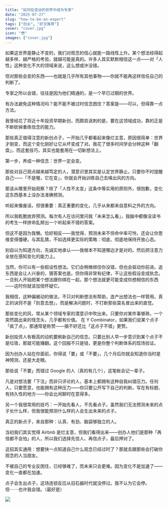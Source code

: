 ```yaml
---
title: "如何在变动的世界中成为专家"
date: "2025-07-27"
slug: "how-to-be-an-expert"
tags: ["创业", "好文推荐"]
cover: "cover.jpg"
icon: "😎"
images: ["cover.jpg"]
---
```

如果这世界是静止不变的，我们对观念的信心就能一路线性上升。某个想法经得起越多样、越严格的考验，就越可能是真的。许多人其实默默相信这一点——对「人性」这种变化不大的领域来说，这么想或许没错。



但对那些会变的东西——也就是几乎所有其他事物——你就不能再这样信任自己的判断了。



专家之所以会错，往往是因为他们精通的，是一个早已过期的世界。



有办法避免这种情况吗？能不能不被过时信念困住？答案是——可以，但得靠一点方法。



我曾经花了将近十年投资早期新创，而颇具讽刺的是，要在这领域成功，靠的正是不断砍掉重练信念的能力。



那些真正值得注意的新创点子，一开始几乎都看起来像烂主意，原因很简单：世界才刚变，而这个变化刚好让它从坏变成了对。我花了很多时间学会分辨这种「翻盘」，而这套技巧，其实也能套用在一切新想法上。



第一步，养成一种信念：世界一定会变。



那些对自己观点越来越笃定的人，潜意识里其实是认定世界静止。只要你不时提醒自己——「不是喔，它在变」，你就会开始训练自己去嗅出风的方向。



那该从哪里开始观察？除了「人性不太变」这条中等实用的原则外，很抱歉，变化这东西基本上没办法准确预测。



听起来像废话，但很重要：真正重要的变化，几乎从来都来自意料之外的方向。



所以我乾脆放弃预测。每次有人在访问里问我「未来怎么看」，我脑中都像没读书的考生一样拼命乱掰出一个听起来不错的答案。



但这不是因为我懒。恰好相反——我觉得，预测未来不但命中率可怜，还会让你思维变得僵硬。与其乱猜，不如选择更实际的策略：彻底、彻底地保持开放心态。



别自以为知道方向，先诚实地承认——我根本不知道哪边才是对的。然后把注意力全放在感知变化的能力上。



当然，你可以有一些假设性想法。它们会稍微绑住你没错，但也会驱动你前进。追东西是会让人兴奋的，猜答案也是。但你得非常有纪律，不让这些假设变成执念。
一旦别人开始把某个想法跟你绑在一起，那个想法就更可能变成你想相信的东西——这时你就该加倍怀疑它。



我相信，这种偏被动的做法，不只对判断想法有帮助，连产出想法也一样管用。真正的诀窍不是「刻意去想」，而是解决问题时，不打断那些莫名冒出来的直觉。



那些变化的风，常从某个领域专家的潜意识中吹出来。只要你对某件事够熟，一个突然跳出来的怪念头，几乎都有价值。
在 Y Combinator，如果我们说某个点子「疯了点」，那通常是称赞——搞不好还比「这点子不错」更赞。



新创投资人有极高的动机要刷新自己的信念。只要比别人早一步意识到某个点子不是垃圾，那就可能赚翻。这个回报不只是钱，更是你整个判断体系的现场验证。



因为创办人站在你面前，你得说「要」或「不要」，几个月后你就会知道你当时是神预测，还是大走眼。



那些说「不要」而错过 Google 的人（真的有几个），这笔帐会记一辈子。



凡是对想法要「下注」而非只评论的人，基本上都拥有这种自我纠错压力。任何人，只要愿意，也能拥有这种压力——你只要公开写下自己的判断。写在有标题、有持久性的地方——你会比闲聊时在意得多。



另一个我很常用的技巧：一开始先看人，不先看点子。虽然我们无法预测未来的点子长什么样，但我很能预测什么样的人会生出未来的点子。



真正的新点子，来自那种：认真、有劲、脑袋够独立的人。



当初我们其实觉得 Airbnb 是烂主意，但我们看得出来——创办人他们是那种「再怪都不会怕」的人，所以我们选择先信人、再信点子，最后押对了。



这招其实通用：想要快一点知道自己什么观念已经过时了？那就去跟那些会打破你观念的人当朋友。



不被自己的专业反困住，已经够难了，而未来只会更难。因为变化不是加速了——变化一直都在加速。



点子会生出点子，这场连锁反应从旧石器时代就没停过。我不认为它会停。
但⋯⋯也许我会错。（最好是）




![](https://prod-files-secure.s3.us-west-2.amazonaws.com/112d0858-5090-4d34-a606-b75eb8d65fd2/46476355-9cf3-4e99-9b7a-3531bc426380/1000202064.png?X-Amz-Algorithm=AWS4-HMAC-SHA256&X-Amz-Content-Sha256=UNSIGNED-PAYLOAD&X-Amz-Credential=ASIAZI2LB466TNBVDCMG%2F20251026%2Fus-west-2%2Fs3%2Faws4_request&X-Amz-Date=20251026T033748Z&X-Amz-Expires=3600&X-Amz-Security-Token=IQoJb3JpZ2luX2VjEMr%2F%2F%2F%2F%2F%2F%2F%2F%2F%2FwEaCXVzLXdlc3QtMiJIMEYCIQCi0AI48rSDXf0L3W3DO1gnxBszP6o1lcFEj6tbRRY6CAIhAKfv9TA7iZwwu949y99Mnjv5w30zvx7QE21V%2B4Ep8p%2BgKogECIL%2F%2F%2F%2F%2F%2F%2F%2F%2F%2FwEQABoMNjM3NDIzMTgzODA1Igx%2B8QqWsPiXM5X2Vewq3ANVyWXSNEQQlm%2Fhvo9Vq4ByTV5txbxKGuflMzQJ%2Bh%2FKCRfaw9WdwZkmggsjWJqKKwysgpsn4s%2FPorzWGFHLdX%2BhPuBsly506S3scqyJX6AONyx%2FkA6B7H6y5jugOsq%2FIfwKZte8b1LUm09v9aq7Dx1w%2FiwPRUF27KaFBiXJiMfkmuE8%2BrvZmIVIirAOCEqpXJs8TazNBwxXHAlg6tuZcNMgQfyKNVvoF8H3qkT2NFafpFcJ8lgdT18jgVsPki%2F0SR0BTM%2FqPirkd%2BlsfeH72%2BsEYqOwk7x%2FJoKMBSgLOE6pZIrPlBYo7idG3OkNipreZYeKsfPuSmzNkiMSgVNDFvT0hHQPiUBncnkyFWHyi%2BpDDMOoJy%2B%2BGHekO7pEcs%2FZfVyvpUWZlpHzatJROQSpnB6XqYblbY8aJ82Xq1q90P6LMyO8rpmQFl%2FiwBQqHTVLP72nmg4El1WpM6UG8SVG7naGgBVfGCycif98JJlptUhe5QjZ9MtFwcypRt5PiyIRFWtquwtv4YbbTOacGW0pyoYiZZXq5asHSIfESSMZjwF%2FECGEKEO0NGhNgriA%2F34T0ZaL4yGGxxBSJfsfpJgX4Afg2ogm989vyZGztcXPvlgTpe48LtrTmrxBibs%2BczD67%2FXHBjqkAZHgthHUe6%2BRilFoS%2B%2B8cJaCBU7usNOwcIY6PLQMRz7tKJ57B%2B31dEc3S7QWBy9TnXsCU1dPHZgoLs8ASVlsjaQYDfkzFezRNWIUK4X2%2BDJKzt9y8%2BkrO6J%2BVsCnBQNFuyEe5845v8oeA30gQdZuBED751AF90AkHZisXFDGPyg1Pf2D5prAbnsf1csnBqiUz0g%2F%2B0hOXXnCa5gHQdboZ%2FNr725i&X-Amz-Signature=48fd7ce13cbde8aeec8e573c27f696da7a9a074607d7627616809615bcc70757&X-Amz-SignedHeaders=host&x-amz-checksum-mode=ENABLED&x-id=GetObject)

